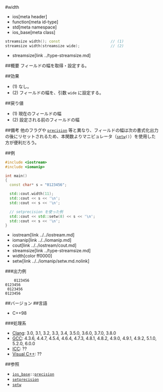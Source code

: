 #width
* ios[meta header]
* function[meta id-type]
* std[meta namespace]
* ios_base[meta class]

```cpp
streamsize width(); const                       // (1)
streamsize width(streamsize wide);              // (2)
```
* streamsize[link ../type-streamsize.md]

##概要
フィールドの幅を取得・設定する。


##効果
- (1) なし。
- (2) フィールドの幅を、引数 `wide` に設定する。


##戻り値
- (1) 現在のフィールドの幅
- (2) 設定される前のフィールドの幅


##備考
他のフラグや [`precision`](precision.md) 等と異なり、フィールドの幅は次の書式化出力の後にリセットされるため、本関数よりマニピュレータ（[`setw`](../../iomanip/setw.md.nolink)`()`）を使用した方が便利だろう。


##例
```cpp
#include <iostream>
#include <iomanip>

int main()
{
  const char* s = "0123456";

  std::cout.width(11);
  std::cout << s << '\n';
  std::cout << s << '\n';

  // setprecision を使った例
  std::cout << std::setw(8) << s << '\n';
  std::cout << s << '\n';
}
```
* iostream[link ../../iostream.md]
* iomanip[link ../../iomanip.md]
* cout[link ../../iostream/cout.md]
* streamsize[link ../type-streamsize.md]
* width[color ff0000]
* setw[link ../../iomanip/setw.md.nolink]

###出力例
```
    0123456
0123456
 0123456
0123456
```


##バージョン
##言語
- C++98

###処理系
- [Clang](/implementation.md#clang): 3.0, 3.1, 3.2, 3.3, 3.4, 3.5.0, 3.6.0, 3.7.0, 3.8.0
- [GCC](/implementation.md#gcc): 4.3.6, 4.4.7, 4.5.4, 4.6.4, 4.7.3, 4.8.1, 4.8.2, 4.9.0, 4.9.1, 4.9.2, 5.1.0, 5.2.0, 6.0.0
- [ICC](/implementation.md#icc): ??
- [Visual C++](/implementation.md#visual_cpp): ??


##参照
- [`ios_base`](../ios_base.md)`::`[`precision`](precision.md)
- [`setprecision`](../../iomanip/setprecision.md.nolink)
- [`setw`](../../iomanip/setw.md.nolink)
